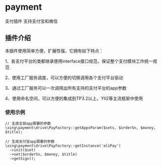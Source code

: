 # payment
支付插件 支持支付宝和微信
## 插件介绍

本插件使用简单方便，扩展性强，它拥有如下特点：

1、各支付平台的类都继承使用interface接口规范，保证整个支付模块工作统一规范

2、使用工厂服务调度，可以方便的切换调用各个支付平台驱动

3、通过工厂服务可以一次调用出所有支持的支付平台的app参数

4、使用命名空间，可以方便的集成到TP3.2以上，YII2等主流框架中使用

### 使用示例
```
// 生成全部app需要的参数
\xing\payment\drive\PayFactory::getAppsParam($sets, $orderSn, $money, $title);

// 生成支付宝app需要的参数
\xing\payment\drive\PayFactory::getInstance('aliPay')
  ->init($set)
  ->set($orderSn, $money, $title)
  ->getSign();
```

